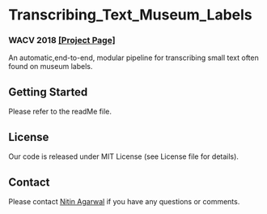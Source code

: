 # Transcribing_Text_Museum_Labels
### WACV 2018 [[Project Page]](https://www.ics.uci.edu/~agarwal/bugproject/index.html)
An automatic,end-to-end, modular pipeline for transcribing small text often found on museum labels. 

## Getting Started

Please refer to the readMe file.

## License

Our code is released under MIT License (see License file for details).

## Contact

Please contact [Nitin Agarwal](http://www.ics.uci.edu/~agarwal/) if you have any questions or comments. 
